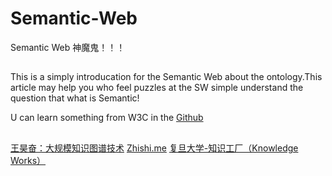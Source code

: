 # Semantic-Web
Semantic Web 神魔鬼！！！

## 
This is a simply introducation for the Semantic Web about the ontology.This article may help you who feel puzzles at the SW simple understand the question
that what is Semantic!  

U can learn something from W3C in the [Github](https://github.com/webcc/s3n "s3n")

##
[王昊奋：大规模知识图谱技术](http://blog.sciencenet.cn/blog-1225851-801901.html)
[Zhishi.me](http://zhishi.me/)
[复旦大学-知识工厂（Knowledge Works）](http://kw.fudan.edu.cn/)
